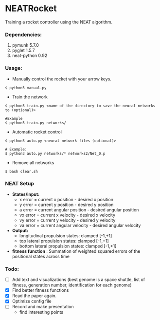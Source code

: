 # NEATRocket

Training a rocket controller using the NEAT algorithm.

### Dependencies:

1. pymunk 5.7.0
2. pyglet 1.5.7
3. neat-python 0.92

### Usage:

- Manually control the rocket with your arrow keys.

```shell
$ python3 manual.py
```

- Train the network

```shell
$ python3 train.py <name of the directory to save the neural networks to (optional)>

#Example
$ python3 train.py networks/
```

- Automatic rocket control

```shell
$ python3 auto.py <neural network files (optional)> 

# Example:
$ python3 auto.py networks/* networks2/Net_0.p
```
- Remove all networks

```shell
$ bash clear.sh
```

### NEAT Setup

- **States/Input:**
    - x error = current x position - desired x position
    - y error = current y position - desired y position
    - a error = current angular position - desired angular position
    - vx error = current x velocity - desired x velocity
    - vy error = current y velocity - desired y velocity
    - va error = current angular velocity - desired angular velocity
- **Output:**
    - longitudinal propulsion states: clamped [-1,+1]
    - top lateral propulsion states: clamped [-1,+1]
    - bottom lateral propulsion states: clamped [-1,+1]
- **fitness function** : Summation of weighted squared errors of the positional states across time

### Todo:

- [ ] Add text and visualizations (best genome is a space shuttle, list of fitness, generation number, identification for each genome)
- [x] Find better fitness functions
- [x] Read the paper again.
- [x] Optimize config file
- [ ] Record and make presentation
    - find interesting points







